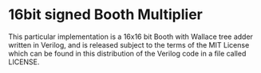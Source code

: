 # 16bit signed Booth Multiplier
This particular implementation is a 16x16 bit Booth with Wallace tree adder written in Verilog, and is released subject to the terms of the MIT License which can be found in this distribution of the Verilog code in a file called LICENSE.
